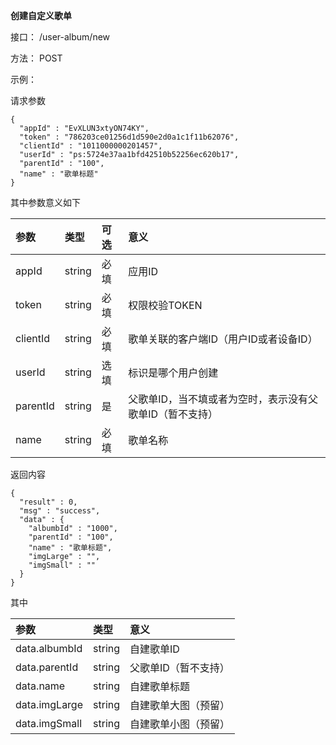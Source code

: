 **创建自定义歌单**

接口： /user-album/new

方法： POST

示例：

请求参数

```
{
  "appId" : "EvXLUN3xtyON74KY",
  "token" : "786203ce01256d1d590e2d0a1c1f11b62076",
  "clientId" : "1011000000201457",
  "userId" : "ps:5724e37aa1bfd42510b52256ec620b17",
  "parentId" : "100",
  "name" : "歌单标题"
}
```

其中参数意义如下

| 参数 | 类型 | 可选 | 意义 |
| :--- | :--- | :--- | :--- |
| appId | string | 必填 | 应用ID |
| token | string | 必填 | 权限校验TOKEN |
| clientId | string | 必填 | 歌单关联的客户端ID（用户ID或者设备ID） |
| userId | string | 选填 | 标识是哪个用户创建 |
| parentId | string | 是 | 父歌单ID，当不填或者为空时，表示没有父歌单ID（暂不支持） |
| name | string | 必填 | 歌单名称 |

返回内容

```
{
  "result" : 0,
  "msg" : "success",
  "data" : {
    "albumbId" : "1000",
    "parentId" : "100",
    "name" : "歌单标题",
    "imgLarge" : "",
    "imgSmall" : ""
  }
}
```

其中

| 参数 | 类型 | 意义 |
| :--- | :--- | :--- |
| data.albumbId | string | 自建歌单ID |
| data.parentId | string | 父歌单ID（暂不支持） |
| data.name | string | 自建歌单标题 |
| data.imgLarge | string | 自建歌单大图（预留） |
| data.imgSmall | string | 自建歌单小图（预留） |



